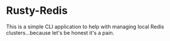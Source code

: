 # Rusty-Redis
This is a simple CLI application to help with managing local Redis clusters...because let's be honest it's a pain.
